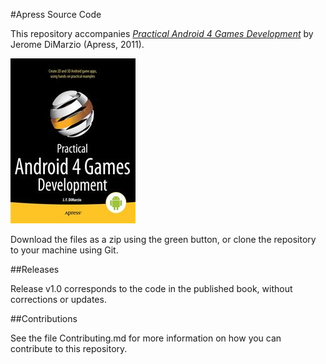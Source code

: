 #Apress Source Code

This repository accompanies [*Practical Android 4 Games Development*](http://www.apress.com/9781430240297) by Jerome DiMarzio (Apress, 2011).

![Cover image](9781430240297.jpg)

Download the files as a zip using the green button, or clone the repository to your machine using Git.

##Releases

Release v1.0 corresponds to the code in the published book, without corrections or updates.

##Contributions

See the file Contributing.md for more information on how you can contribute to this repository.
